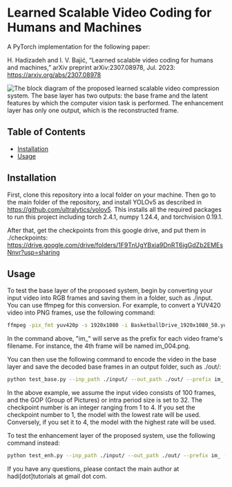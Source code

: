 # Learned Scalable Video Coding for Humans and Machines

A PyTorch implementation for the following paper:

H. Hadizadeh and I. V. Bajić, “Learned scalable video coding for humans and machines,” arXiv preprint arXiv:2307.08978, Jul. 2023: https://arxiv.org/abs/2307.08978

![The block diagram of the proposed learned scalable video compression system. The base layer has two outputs: the base frame and the latent features by which the computer vision task is performed. The
enhancement layer has only one output, which is the reconstructed frame.](main_flowchart2.png)

## Table of Contents
- [Installation](#installation)
- [Usage](#usage)

## Installation

First, clone this repository into a local folder on your machine. Then go to the main folder of the repository, and install YOLOv5 as described in https://github.com/ultralytics/yolov5. This installs all the required packages to run this project including torch 2.4.1, numpy 1.24.4, and torchvision 0.19.1.

After that, get the checkpoints from this google drive, and put them in ./checkpoints: https://drive.google.com/drive/folders/1F9TnUgYBxja9DnRT6jgGdZb2EMEsNnvr?usp=sharing

## Usage
To test the base layer of the proposed system, begin by converting your input video into RGB frames and saving them in a folder, such as ./input. You can use ffmpeg for this conversion. For example, to convert a YUV420 video into PNG frames, use the following command:
```bash
ffmpeg -pix_fmt yuv420p -s 1920x1080 -i BasketballDrive_1920x1080_50.yuv -f image2 ./input/im_%03d.png
```

In the command above, "im_" will serve as the prefix for each video frame's filename. For instance, the 4th frame will be named im_004.png.

You can then use the following command to encode the video in the base layer and save the decoded base frames in an output folder, such as ./out/:
```bash
python test_base.py --inp_path ./input/ --out_path ./out/ --prefix im_ --checkpoint_number 1 --no_frames 100 --gop 32
```

In the above example, we assume the input video consists of 100 frames, and the GOP (Group of Pictures) or intra period size is set to 32. The checkpoint number is an integer ranging from 1 to 4. If you set the checkpoint number to 1, the model with the lowest rate will be used. Conversely, if you set it to 4, the model with the highest rate will be used.

To test the enhancement layer of the proposed system, use the following command instead:
```bash
python test_enh.py --inp_path ./input/ --out_path ./out/ --prefix im_ --checkpoint_number 1 --no_frames 100 --gop 32
```

If you have any questions, please contact the main author at hadi[dot]tutorials at gmail dot com.
